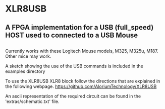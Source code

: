 # XLR8USB
## A FPGA implementation for a USB (full_speed) HOST used to connected to a USB Mouse
##

Currently works with these Logitech Mouse models, M325, M325u, M187.
Other mice may work.  

A sketch showing the use of the USB commands is included in the examples directory

To use the XLR8USB XLR8 block follow the directions that are explained in the following webpage.
https://github.com/AloriumTechnology/XLR8USB

An ascii representation of the required circuit can be found in the 'extras/schematic.txt' file.

